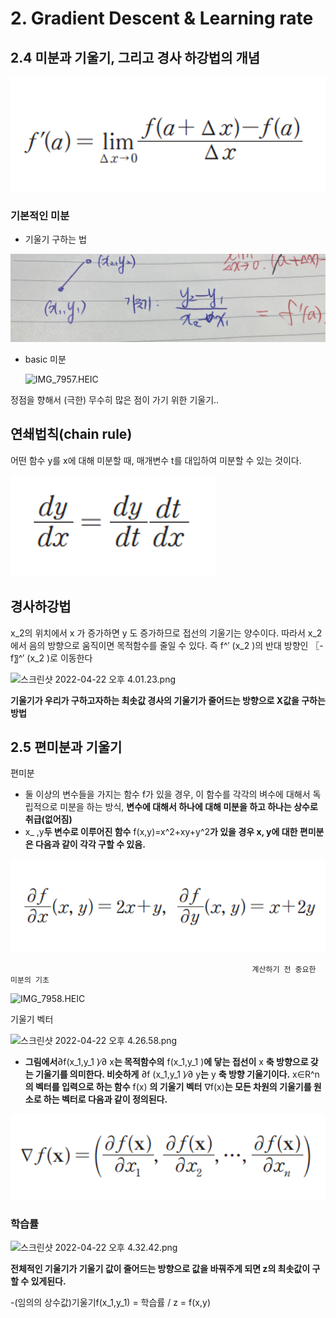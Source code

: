 # 2. Gradient Descent & Learning rate

## **2.4 미분과 기울기, 그리고 경사 하강법의 개념**

![Untitled](2%20Gradient%20Descent%20&%20Learning%20rate/Untitled.png)

### 기본적인 미분

- 기울기 구하는 법
    

![IMG_7956.jpg](./2%20Gradient%20Descent%20&%20Learning%20rate/IMG_7956.jpg)    

    

- basic 미분
    
    ![IMG_7957.HEIC](2%20Gradient%20Descent%20&%20Learning%20rate/IMG_7957.heic)
    

정점을 향해서 (극한) 무수히 많은 점이 가기 위한 기울기..

## 연쇄법칙(chain rule)

어떤 함수 y를 x에 대해 미분할 때, 매개변수 t를 대입하여 미분할 수 있는 것이다.

![Untitled](2%20Gradient%20Descent%20&%20Learning%20rate/Untitled%201.png)

## 경사하강법

x_2의 위치에서 x 가 증가하면 y 도 증가하므로 접선의 기울기는 양수이다. 따라서 x_2 에서 음의 방향으로 움직이면 목적함수를 줄일 수 있다. 즉 f^′ (x_2 )의 반대 방향인 〖-f〗^′ (x_2 )로 이동한다

![스크린샷 2022-04-22 오후 4.01.23.png](2%20Gradient%20Descent%20&%20Learning%20rate/%E1%84%89%E1%85%B3%E1%84%8F%E1%85%B3%E1%84%85%E1%85%B5%E1%86%AB%E1%84%89%E1%85%A3%E1%86%BA_2022-04-22_%E1%84%8B%E1%85%A9%E1%84%92%E1%85%AE_4.01.23.png)

**기울기가 우리가 구하고자하는 최솟값 경사의 기울기가 줄어드는 방향으로 X값을 구하는 방법**

## **2.5 편미분과 기울기**

편미분

- 둘 이상의 변수들을 가지는 함수 f가 있을 경우, 이 함수를 각각의 벼수에 대해서 독립적으로 미분을 하는 방식, **변수에 대해서 하나에 대해 미분을 하고 하나는 상수로 취급(없어짐)**
- x_ ,y**두 변수로 이루어진 함수** f(x,y)=x^2+xy+y^2**가 있을 경우 x, y에 대한 편미분은 다음과 같이 각각 구할 수 있음.**

![Untitled](2%20Gradient%20Descent%20&%20Learning%20rate/Untitled%202.png)

                                                          계산하기 전 중요한 미분의 기초

![IMG_7958.HEIC](2%20Gradient%20Descent%20&%20Learning%20rate/IMG_7958.heic)

기울기 벡터

![스크린샷 2022-04-22 오후 4.26.58.png](2%20Gradient%20Descent%20&%20Learning%20rate/%E1%84%89%E1%85%B3%E1%84%8F%E1%85%B3%E1%84%85%E1%85%B5%E1%86%AB%E1%84%89%E1%85%A3%E1%86%BA_2022-04-22_%E1%84%8B%E1%85%A9%E1%84%92%E1%85%AE_4.26.58.png)

- **그림에서**∂f(x_1,y_1 )∕∂ x**는 목적함수의** f(x_1,y_1 )**에 닿는 접선이** x **축 방향으로 갖는 기울기를 의미한다. 비슷하게** ∂f (x_1,y_1 )∕∂ y**는** y **축 방향 기울기이다.** x∈R^n **의 벡터를 입력으로 하는 함수** f(x) **의 기울기 벡터** ∇f(x)**는 모든 차원의 기울기를 원소로 하는 벡터로 다음과 같이 정의된다.**

![Untitled](2%20Gradient%20Descent%20&%20Learning%20rate/Untitled%203.png)

### 학습률

![스크린샷 2022-04-22 오후 4.32.42.png](2%20Gradient%20Descent%20&%20Learning%20rate/%E1%84%89%E1%85%B3%E1%84%8F%E1%85%B3%E1%84%85%E1%85%B5%E1%86%AB%E1%84%89%E1%85%A3%E1%86%BA_2022-04-22_%E1%84%8B%E1%85%A9%E1%84%92%E1%85%AE_4.32.42.png)

**전체적인 기울기가 기울기 값이 줄어드는 방향으로 값을 바꿔주게 되면 z의 최솟값이 구할 수 있게된다.** 

-(임의의 상수값)기울기f(x_1,y_1) = 학습률 / z = f(x,y)
